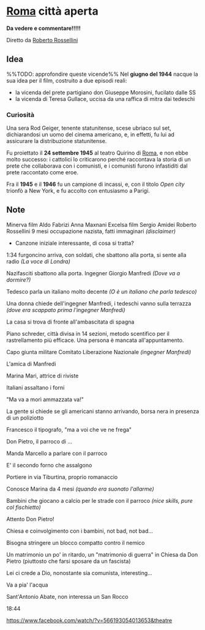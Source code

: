# [Roma](Roma.md) città aperta
**Da vedere e commentare!!!!!**

Diretto da [Roberto Rossellini](Roberto%20Rossellini.md)

## Idea
%%TODO: approfondire queste vicende%%
Nel **giugno del 1944** nacque la sua idea per il film, costruito a due episodi reali:
- la vicenda del prete partigiano don Giuseppe Morosini, fucilato dalle SS
- la vicenda di Teresa Gullace, uccisa da una raffica di mitra dai tedeschi

### Curiosità
Una sera Rod Geiger, tenente statunitense, scese ubriaco sul set, dichiarandosi un uomo del cinema americano, e, in effetti, fu lui ad assicurare la distribuzione statunitense.

Fu proiettato il **24 settembre 1945** al teatro Quirino di [Roma](Roma.md), e non ebbe molto successo: i cattolici lo criticarono perché raccontava la storia di un prete che collaborava con i comunisti, e i comunisti furono infastiditi dal prete raccontato come eroe.

Fra il **1945** e il **1946** fu un campione di incassi, e, con il titolo *Open city* trionfò a New York, e fu accolto con entusiasmo a Parigi.

## Note
Minerva film
Aldo Fabrizi Anna Maxnani Excelsa film
Sergio Amidei
Roberto Rossellini
9 mesi occupazione nazista, fatti immaginari *(disclaimer)*

- Canzone iniziale interessante, di cosa si tratta?

1:34 furgoncino arriva, con soldati, che sbattono alla porta, si sente alla radio *(La voce di Londra)*

Nazifasciti sbattono alla porta.
Ingegner Giorgio Manfredi *(Dove va a dormire?)*

Tedesco parla un italiano molto decente *(O è un italiano che parla tedesco)*

Una donna chiede dell'ingegner Manfredi, i tedeschi vanno sulla terrazza *(dove era scappato prima l'ingegner Manfredi)*

La casa si trova di fronte all'ambascitata di spagna

Piano schreder, città divisa in 14 sezioni, metodo scentifico per il rastrellamento più efficace.
Una persona è mancata all'appuntamento. 

Capo giunta militare Comitato Liberazione Nazionale *(ingegner Manfredi)*

L'amica di Manfredi

Marina Mari, attrice di riviste

Italiani assaltano i forni

"Ma va a morì ammazzata va!"

La gente si chiede se gli americani stanno arrivando, borsa nera in presenza di un poliziotto

Francesco il tipografo, "ma a voi che ve ne frega"

Don Pietro, il parroco di ...

Manda Marcello a parlare con il parroco

E' il secondo forno che assalgono

Portiere in via Tiburtina, proprio romanaccio

Conosce Marina da 4 mesi *(quando era suonato l'allarme)*

Bambini che giocano a calcio per le strade con il parroco *(nice skills, pure col fischietto)*

Attento Don Pietro!

Chiesa e coinvolgimento con i bambini, not bad, not bad...

Bisogna stringere un blocco compatto contro il nemico

Un matrimonio un po' in ritardo, un "matrimonio di guerra" in Chiesa da Don Pietro (piuttosto che farsi sposare da un fascista)

Lei ci crede a Dio, nonostante sia comunista, interesting...

Va a pia' l'acqua

Sant'Antonio Abate, non interessa un San Rocco

18:44


https://www.facebook.com/watch/?v=566193054013653&theatre